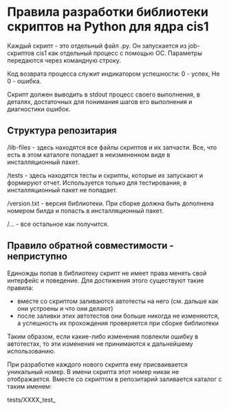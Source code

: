 # Правила разработки библиотеки скриптов на Python для ядра cis1

Каждый скрипт - это отдельный файл .py. Он запускается из job-скриптов cis1 как отдельный процесс с помощью ОС. 
Параметры передаются через командную строку.

Код возврата процесса служит индикатором успешности: 0 - успех, Не 0 - ошибка.

Скрипт должен выводить в stdout процесс своего выполнения, в деталях, достаточных для понимания шагов его выполнения и диагностики ошибок.

## Структура репозитария

/lib-files - здесь находятся все файлы скриптов и их запчасти. Все, что есть в этом каталоге попадает в неизмененном виде в инсталляционный пакет.

/tests - здесь находятся тесты и скрипты, которые их запускают и формируют отчет. Используется только для тестирования, в инсталляционный пакет не попадает.

/version.txt - версия библиотеки. При сборке должна быть дополнена номером билда и попасть в инсталляционный пакет.

/... - все остальное как получится.


## Правило обратной совместимости - неприступно

Единожды попав в библиотеку скрипт не имеет права менять свой интерфейс и поведение. 
Для достижения этого существуют такие правила:

- вместе со скриптом заливаются автотесты на него (см. дальше как они устроены и что они делают)
- после заливки этих автотестов они больше никогда не изменяются, а успешность их прохождения проверяется при сборке библиотеки

Таким образом, если какие-либо изменения повлекли ошибку в автотестах, то эти изменения не принимаются к дальнейшему использованию.

При разработке каждого нового скрипта ему присваивается уникальный номер. В имени скрипта этот номер никак не отображается.
Вместе со скриптом в репозитарий заливается каталог с таким именем:

 tests/XXXX_test_<script name>

Где XXXX - тот самый уникальный номер. В каталоге располагаются скрипты тестов, которые именуются следующим образом:

 XXXX_test_N_<script name>.py
 
Где N - порядковый номер теста.
 
Тесты, единожды попав в библиотеку, уже не должны изменяться (ну если только по поводу исправления ошибок в них самих), 
и при "сборке" библиотеки прогоняются все имеющиеся тесты. 
 
Если хотя-бы один тест не прошел - сборка считается не удачной, и такая версия библиотеки не должна попасть в инсталляционный пакет.
 
Скрипт теста при успехе должен завершаться с кодом возврата 0.

В случае ошибки код возврата НЕ 0.
 
Для запуска тестов используется скрипт:

 tests/lib_full_test.py

Рабочим каталогом ля их выполнения является каталог tests.

При написании тестов обязательно использование следующих правил:
  
1. В каждом файле должен быть только один тест, если только обратное не продиктовано логикой самого теста
2. Задача теста - сформировать условия для запуска скрипта и выполнить его вот таким образом:
 
<pre>
import lib_test_runner
res = lib_test_runner.run(['../../lib-files/<script name>', 'arg1',.. ], "Message for report")
</pre>
 
3. Завершение скрипта нужно делать таким образом (здесь res - переменная, которая хранит статус возврата предыдущих запусков
скрипта котрый мы тестируем):

<pre> 
 if res == 0:
     lib_test_runner.ok()
 else:
     lib_test_runner.fail()
</pre> 

## Локальная конфигурация

Для работы библиотеки в конкретной инсталляции могут потребоваться локальные настройки. Все эти настройки должны находится в файле 

 lib_config.py
 
который находится вне репозитария. В качестве шаблона для этого файла в репозитарии находится файл

 lib-files/lib_config.py.sample

Для запуска тестов файл lib_config.py создается в каталоге tests.
 
## Правила работы с репозитарием библиотеки
 
Начало разработки: создается тикет, ему присваивается уникальный номер, описывается интерфейс и поведение нового скрипта, 
скрипту присваивается имя. В репозиратии создается ветка с именем:
 
 ХХХХ_<script name>
  
И вся разработка ведется в ней.
 
Разработка: разработчик скрипта делает его, делает тесты для скрипта, которые должны покрывать все варианты ошибок работы с интерфейсом,
и должны подтверждать работоспособность самого скрипта. Желательно использовать для тестирования скрипта только локальные ресурсы 
(понимаем, что это может быть сложно). Делает документацию на него внутри самого скрипта (см. далее).
 
Приемка: в ветку разработки должен быть влит самый последний master. Для приемки делается merge request.
Ответственный за библиотеку проверяет код, отвергает или принимает его. 
После сливания в master, ветка разработки удаляется.

Внесение изменений: для внесения изменений в уже существующий скрипт создается новая ветка и все происходит по описанным выше правилам.
При внесении изменений делается новый набор тестов (если он нужен), а старый набор тестов - остается неизменным.
 
## Правила использования сторонних библиотек

Сторонние библиотеки можно использовать. Лицензия на сторонние библиотеки должна разрешать их бесплатное использование.
Все пункты лицензии сторонней библиотеки должны быть соблюдены. Все сторонние библиотеки должны быть перечислены в файле:

 lib-files/requirements.txt
 
Формат файла должен удовлетворять этим требованиям:
 
 https://pip.pypa.io/en/stable/reference/pip_install/#requirements-file-format
  
## Документирование

Документация на каждый новый скрипт должна создаваться сразу в момент его разработки и проверяется при приемке скрипта.

Документация находится в коде скрипта, и выводится при запуске скрипта с параметром --help или -h.

Формат вывода документации:

<pre>
\n
script name - Script functionality short description (multiline without vertical spaces).\n
\n
Usage: Script usage synopsys (single line)\n
\n
Description:\n
Multiline functionality description. Single vertical spaces are possible.\n
\n
</pre>
